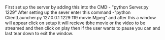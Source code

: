 First set up the server by adding this into the CMD - "python Server.py 1229"
After setting up the sever enter this command -"python ClientLauncher.py 127.0.0.1 1229 119 movie.Mjpeg"
and after this a window will appear click on setup it will recieve tbhe movie or the video to be streamed and then click on play then if the user wants to pause you can and last tear down to exit the window.
